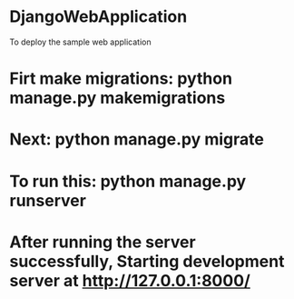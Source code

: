 # DjangoWebApplication
To deploy the sample web application


# Firt make migrations: python manage.py makemigrations

# Next: python manage.py migrate

# To run this: python manage.py runserver

# After running the server successfully, Starting development server at http://127.0.0.1:8000/
